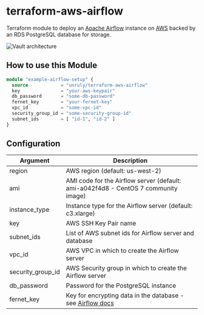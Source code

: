 # terraform-aws-airflow

Terraform module to deploy an [Apache Airflow](https://airflow.apache.org/) instance on [AWS](https://aws.amazon.com/) backed by an RDS PostgreSQL database for storage.

![Vault architecture](https://github.com/unruly/terraform-aws-airflow/blob/master/_docs/architecture.png?raw=true)

## How to use this Module

```terraform
module "example-airflow-setup" {
  source            = "unruly/terraform-aws-airflow"
  key               = "your-aws-keypair"
  db_password       = "some-db-password"
  fernet_key        = "your-fernet-key"
  vpc_id            = "some-vpc-id"
  security_group_id = "some-security-group-id"
  subnet_ids        = [ "id-1", "id-2" ]
}
```
## Configuration

Argument | Description
--- | ---
region | AWS region (default: us-west-2)
ami | AMI code for the Airflow server (default: ami-a042f4d8 - CentOS 7 community image)
instance_type | Instance type for the Airflow server (default: c3.xlarge)
key | AWS SSH Key Pair name
subnet_ids | List of AWS subnet ids for Airflow server and database
vpc_id | AWS VPC in which to create the Airflow server
security_group_id | AWS Security group in which to create the Airflow server
db_password | Password for the PostgreSQL instance
fernet_key | Key for encrypting data in the database - see [Airflow docs](https://airflow.apache.org/configuration.html?highlight=fernet#connections)
